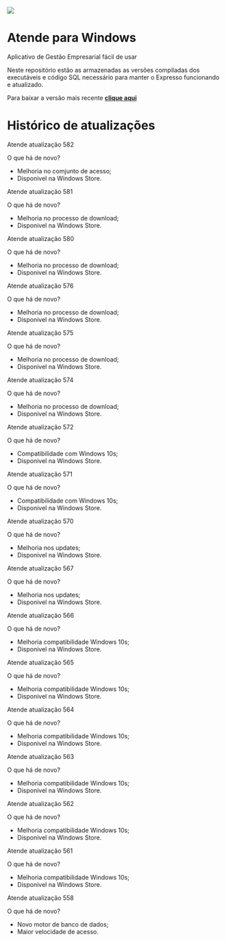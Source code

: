 [![](https://www.decisao.net/assets/img/logonly_black.png) ](https://www.decisao.net/)
# Atende para Windows
Aplicativo de Gestão Empresarial fácil de usar

Neste repositório estão as armazenadas as versões compiladas dos executáveis e código SQL necessário para manter o Expresso funcionando e atualizado.

Para baixar a versão mais recente [**clique aqui**](https://github.com/decisao/atende/releases/latest/)

# Histórico de atualizações
Atende atualização 582
 
O que há de novo?
 
- Melhoria no comjunto de acesso; 
- Disponivel na Windows Store.
 
 
Atende atualização 581
 
O que há de novo?
 
- Melhoria no processo de download; 
- Disponivel na Windows Store.
 
 
Atende atualização 580
 
O que há de novo?
 
- Melhoria no processo de download; 
- Disponivel na Windows Store.
 
 
Atende atualização 576
 
O que há de novo?
 
- Melhoria no processo de download; 
- Disponivel na Windows Store.
 
 
Atende atualização 575
 
O que há de novo?
 
- Melhoria no processo de download; 
- Disponivel na Windows Store.
 
 
Atende atualização 574
 
O que há de novo?
 
- Melhoria no processo de download; 
- Disponivel na Windows Store.
 
 
Atende atualização 572
 
O que há de novo?
 
- Compatibilidade com Windows 10s; 
- Disponivel na Windows Store.
 
 
Atende atualização 571
 
O que há de novo?
 
- Compatibilidade com Windows 10s; 
- Disponivel na Windows Store.
 
 
Atende atualização 570
 
O que há de novo?
 
- Melhoria nos updates; 
- Disponivel na Windows Store.
 
 
Atende atualização 567
 
O que há de novo?
 
- Melhoria nos updates; 
- Disponivel na Windows Store.
 
 
Atende atualização 566
 
O que há de novo?
 
- Melhoria compatibilidade Windows 10s; 
- Disponivel na Windows Store.
 
 
Atende atualização 565
 
O que há de novo?
 
- Melhoria compatibilidade Windows 10s; 
- Disponivel na Windows Store.
 
 
Atende atualização 564
 
O que há de novo?
 
- Melhoria compatibilidade Windows 10s; 
- Disponivel na Windows Store.
 
 
Atende atualização 563
 
O que há de novo?
 
- Melhoria compatibilidade Windows 10s; 
- Disponivel na Windows Store.
 
 
Atende atualização 562
 
O que há de novo?
 
- Melhoria compatibilidade Windows 10s; 
- Disponivel na Windows Store.
 
 
Atende atualização 561
 
O que há de novo?
 
- Melhoria compatibilidade Windows 10s; 
- Disponivel na Windows Store.
 
 
Atende atualização 558
 
O que há de novo?
 
- Novo motor de banco de dados; 
- Maior velocidade de acesso.
 

 
